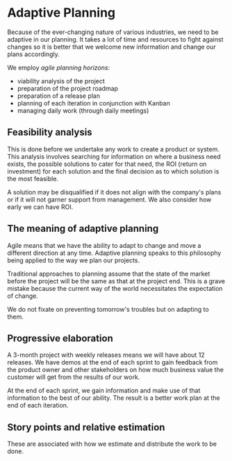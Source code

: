 # Adaptive Planning
Because of the ever-changing nature of various industries, we need to be adaptive in our planning. It takes a lot of time and resources to fight against changes so it is better that we welcome new information and change our plans accordingly.

We employ *agile planning horizons*:
- viability analysis of the project
- preparation of the project roadmap
- preparation of a release plan
- planning of each iteration in conjunction with Kanban
- managing daily work (through daily meetings)

## Feasibility analysis
This is done before we undertake any work to create a product or system. This analysis involves searching for information on where a business need exists, the possible solutions to cater for that need, the ROI (return on investment) for each solution and the final decision as to which solution is the most feasible.

A solution may be disqualified if it does not align with the company's plans or if it will not garner support from management. We also consider how early we can have ROI.

## The meaning of adaptive planning
Agile means that we have the ability to adapt to change and move a different direction at any time. Adaptive planning speaks to this philosophy being applied to the way we plan our projects.

Traditional approaches to planning assume that the state of the market before the project will be the same as that at the project end. This is a grave mistake because the current way of the world necessitates the expectation of change.

We do not fixate on preventing tomorrow's troubles but on adapting to them.

## Progressive elaboration
A 3-month project with weekly releases means we will have about 12 releases. We have demos at the end of each sprint to gain feedback from the product owner and other stakeholders on how much business value the customer will get from the results of our work.

At the end of each sprint, we gain information and make use of that information to the best of our ability. The result is a better work plan at the end of each iteration.

## Story points and relative estimation
These are associated with how we estimate and distribute the work to be done.

